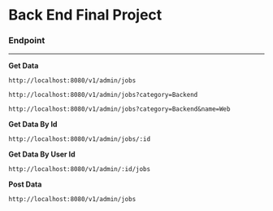 # **Back End Final Project**

### Endpoint

---

**Get Data**

```
http://localhost:8080/v1/admin/jobs
```

```
http://localhost:8080/v1/admin/jobs?category=Backend
```

```
http://localhost:8080/v1/admin/jobs?category=Backend&name=Web
```

**Get Data By Id**

```
http://localhost:8080/v1/admin/jobs/:id
```

**Get Data By User Id**

```
http://localhost:8080/v1/admin/:id/jobs
```

**Post Data**

```
http://localhost:8080/v1/admin/jobs
```